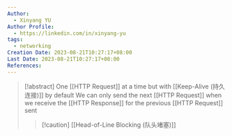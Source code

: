 ```yaml
---
Author:
  - Xinyang YU
Author Profile:
  - https://linkedin.com/in/xinyang-yu
tags:
  - networking
Creation Date: 2023-08-21T10:27:17+08:00
Last Date: 2023-08-21T10:27:17+08:00
References:
---
```


>[!abstract] One [[HTTP Request]] at a time but with [[Keep-Alive (持久连接)]] by default
>We can only send the next [[HTTP Request]] when we receive the [[HTTP Response]] for the previous [[HTTP Request]] sent
>>[!caution] [[Head-of-Line Blocking (队头堵塞)]]